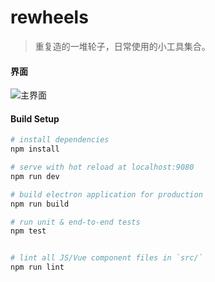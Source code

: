 # rewheels

> 重复造的一堆轮子，日常使用的小工具集合。

#### 界面

![主界面](https://github.com/shavenG/rewheels/blob/master/static/main.png)


#### Build Setup

``` bash
# install dependencies
npm install

# serve with hot reload at localhost:9080
npm run dev

# build electron application for production
npm run build

# run unit & end-to-end tests
npm test


# lint all JS/Vue component files in `src/`
npm run lint

```

